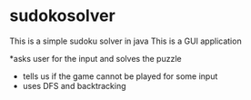 # sudokosolver

This is a simple sudoku solver in java
This is a GUI application

*asks user for the input and solves the puzzle
* tells us if the game cannot be played for some input
* uses DFS and backtracking
